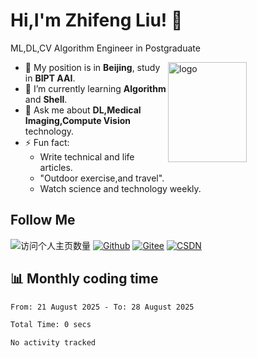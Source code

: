 <!--
**stonedada/stonedada** is a ✨ _special_ ✨ repository because its `README.md` (this file) appears on your GitHub profile.

Here are some ideas to get you started:

- 🔭 I’m currently working on ...
- 🌱 I’m currently learning ...
- 👯 I’m looking to collaborate on ...
- 🤔 I’m looking for help with ...
- 💬 Ask me about ...
- 📫 How to reach me: ...
- 😄 Pronouns: ...
- ⚡ Fun fact: ...
-->
# Hi,I'm Zhifeng Liu! 👋
ML,DL,CV Algorithm Engineer in Postgraduate

<img src="https://github-readme-stats-git-masterrstaa-rickstaa.vercel.app/api?username=stonedada&show_icons=true&count_private=true&theme=vue" alt="logo" height="160" align="right" width="50%" />

- 🔭 My position is in **Beijing**, study in **BIPT AAI**.
- 🌱 I’m currently learning **Algorithm** and **Shell**.
- 💬 Ask me about **DL,Medical Imaging,Compute Vision** technology.
- ⚡ Fun fact: 
  - Write technical and life articles.
  - "Outdoor exercise,and travel".
  - Watch science and technology weekly.

## Follow Me
![访问个人主页数量](https://komarev.com/ghpvc/?username=stonedada&color=green)
[![Github](https://img.shields.io/github/followers/stonedada?label=Github&style=social)](https://github.com/stonedada)
[![Gitee](https://img.shields.io/badge/-Gitee-EA4335?style=flat-square&logo=Gitee&logoColor=white)](https://gitee.com/liu-shitou)
[![CSDN](https://img.shields.io/badge/-CSDN-c14438?style=flat-square&logo=C&logoColor=white)](https://blog.csdn.net/weixin_43913261?type=blog)
<!--
## GitHub Infos

<img src="https://github-profile-trophy.vercel.app/?username=stonedada&theme=flat&column=7" alt="logo" height="160" align="center" style="margin: auto;" />
[![GitHub Streak](https://github-readme-streak-stats.herokuapp.com/?user=stonedada&theme=vue)](https://github.com/stonedada)

<a href="https://github.com/stonedada">
  <img src="https://github-readme-stats-git-masterrstaa-rickstaa.vercel.app/api/top-langs/?username=stonedada&layout=compact&theme=vue" />
</a>

[![Anser's wakatime stats](https://github-readme-stats.vercel.app/api/wakatime?username=stonedada&layout=compact&custom_title=Wakatime%20Stats%20(this%20week))](https://wakatime.com/@stonedada)
-->

## :bar_chart: Monthly coding time

<!--START_SECTION:waka-->

```txt
From: 21 August 2025 - To: 28 August 2025

Total Time: 0 secs

No activity tracked
```

<!--END_SECTION:waka-->